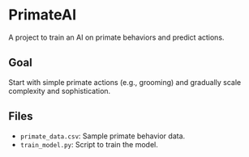 # PrimateAI
A project to train an AI on primate behaviors and predict actions.

## Goal
Start with simple primate actions (e.g., grooming) and gradually scale complexity and sophistication.

## Files
- `primate_data.csv`: Sample primate behavior data.
- `train_model.py`: Script to train the model.